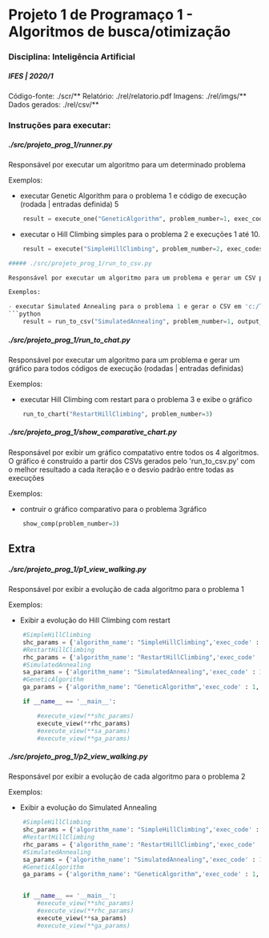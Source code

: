 # Projeto 1 de Programaço 1 - Algoritmos de busca/otimização
### Disciplina: Inteligência Artificial
##### IFES | 2020/1

Código-fonte: ./scr/**
Relatório: ./rel/relatorio.pdf
Imagens: ./rel/imgs/**
Dados gerados: ./rel/csv/**

### Instruções para executar:

##### ./src/projeto_prog_1/runner.py

Responsável por executar um algoritmo para um determinado problema

Exemplos: 

- executar Genetic Algorithm para o problema 1 e código de execução (rodada | entradas definida) 5
```python
    result = execute_one("GeneticAlgorithm", problem_number=1, exec_code=5)
``` 

- executar o Hill Climbing simples para o problema 2 e execuções 1 até 10.

```python
    result = execute("SimpleHillClimbing", problem_number=2, exec_codes=[1,2,3,4,5,6,7,8,9,10])

##### ./src/projeto_prog_1/run_to_csv.py

Responsável por executar um algoritmo para um problema e gerar um CSV para todos códigos de execução (rodadas | entradas definidas)

Exemplos: 

- executar Simulated Annealing para o problema 1 e gerar o CSV em 'c:/Temp/resultados/'
```python
    result = run_to_csv("SimulatedAnnealing", problem_number=1, output_csvfile='c:/Temp/resultados/')
``` 

##### ./src/projeto_prog_1/run_to_chat.py

Responsável por executar um algoritmo para um problema e gerar um gráfico para todos códigos de execução (rodadas | entradas definidas)

Exemplos: 

- executar Hill Climbing com restart para o problema 3 e exibe o gráfico
```python
    run_to_chart("RestartHillClimbing", problem_number=3)
``` 


##### ./src/projeto_prog_1/show_comparative_chart.py

Responsável por exibir um gráfico compatativo entre todos os 4 algoritmos. O gráfico é construído a partir dos CSVs gerados pelo 'run_to_csv.py' com o melhor resultado a cada iteração e o desvio padrão entre todas as execuções

Exemplos: 

- contruir o gráfico comparativo para o problema 3gráfico
```python
    show_comp(problem_number=3)
``` 

## Extra

##### ./src/projeto_prog_1/p1_view_walking.py

Responsável por exibir a evolução de cada algoritmo para o problema 1

Exemplos: 

- Exibir a evolução do Hill Climbing com restart
```python
    #SimpleHillClimbing
    shc_params = {'algorithm_name': "SimpleHillClimbing",'exec_code' : 1,'qtt_iter' : 1000,'qtt_points' : 1,'interval' : 100,'show_neighbor' : True,'show_current' : True}
    #RestartHillClimbing
    rhc_params = {'algorithm_name': "RestartHillClimbing",'exec_code' : 1,'qtt_iter' : 1000,'qtt_points' : 1,'interval' : 100,'show_neighbor' : True,'show_current' : True}
    #SimulatedAnnealing
    sa_params = {'algorithm_name': "SimulatedAnnealing",'exec_code' : 1,'qtt_iter' : 1000,'qtt_points' : 1,'interval' : 100,'show_neighbor' : True,'show_current' : True}
    #GeneticAlgorithm
    ga_params = {'algorithm_name': "GeneticAlgorithm",'exec_code' : 1,'qtt_iter' : 50,'qtt_points' : 20,'interval' : 100,'show_neighbor' : True,'show_current' : True}

    if __name__ == '__main__':

        #execute_view(**shc_params)
        execute_view(**rhc_params)
        #execute_view(**sa_params)
        #execute_view(**ga_params)

``` 

##### ./src/projeto_prog_1/p2_view_walking.py

Responsável por exibir a evolução de cada algoritmo para o problema 2

Exemplos: 

- Exibir a evolução do Simulated Annealing
```python
    #SimpleHillClimbing
    shc_params = {'algorithm_name': "SimpleHillClimbing",'exec_code' : 1,'qtt_iter' : 1000,'qtt_points' : 1,'interval' : 100,'show_neighbor' : True,'show_current' : True}
    #RestartHillClimbing
    rhc_params = {'algorithm_name': "RestartHillClimbing",'exec_code' : 1,'qtt_iter' : 1000,'qtt_points' : 1,'interval' : 100,'show_neighbor' : True,'show_current' : True}
    #SimulatedAnnealing
    sa_params = {'algorithm_name': "SimulatedAnnealing",'exec_code' : 1,'qtt_iter' : 1000,'qtt_points' : 1,'interval' : 100,'show_neighbor' : True,'show_current' : True}
    #GeneticAlgorithm
    ga_params = {'algorithm_name': "GeneticAlgorithm",'exec_code' : 1,'qtt_iter' : 50,'qtt_points' : 20,'interval' : 100,'show_neighbor' : True,'show_current' : True}


    if __name__ == '__main__':
        #execute_view(**shc_params)
        #execute_view(**rhc_params)
        execute_view(**sa_params)
        #execute_view(**ga_params)

``` 